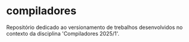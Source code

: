 # compiladores
Repositório dedicado ao versionamento de trebalhos desenvolvidos no contexto da disciplina 'Compiladores 2025/1'.
